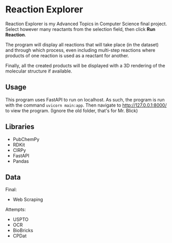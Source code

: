 # Reaction Explorer

Reaction Explorer is my Advanced Topics in Computer Science final project. Select however many reactants from the selection field, then click **Run Reaction**.

The program will display all reactions that will take place (in the dataset) and through which process, even including multi-step reactions where products of one reaction is used as a reactant for another.

Finally, all the created products will be displayed with a 3D rendering of the molecular structure if available.

## Usage

This program uses FastAPI to run on localhost. As such, the program is run with the command `uvicorn main:app`. Then navigate to http://127.0.0.1:8000/ to view the program.
(Ignore the old folder, that's for Mr. Blick)

## Libraries

- PubChemPy
- RDKit
- CIRPy
- FastAPI
- Pandas

## Data

Final:
- Web Scraping

Attempts:
- USPTO
- OCR
- BioBricks
- CPDat
